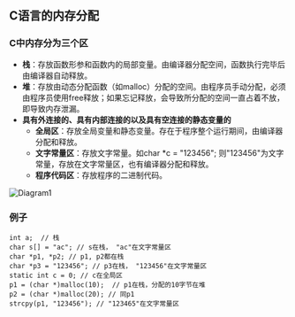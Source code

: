 ## C语言的内存分配

### C中内存分为三个区
* **栈**：存放函数形参和函数内的局部变量。由编译器分配空间，函数执行完毕后由编译器自动释放。
* **堆**：存放由动态分配函数（如malloc）分配的空间。由程序员手动分配，必须由程序员使用free释放；如果忘记释放，会导致所分配的空间一直占着不放，即导致内存泄漏。
* **具有外连接的、具有内部连接的以及具有空连接的静态变量的**
    * **全局区**：存放全局变量和静态变量。存在于程序整个运行期间，由编译器分配和释放。
    * **文字常量区**：存放文字常量。如char *c = "123456"; 则"123456"为文字常量，存放在文字常量区，也有编译器分配和释放。
    * **程序代码区**：存放程序的二进制代码。


![Diagram1](https://app.yinxiang.com/shard/s2/sh/fa75f58c-f38d-42cf-9dfc-8d491a51ca8a/ce7505733be2567b7f26169d0383f6c1/res/8c9d6332-3a88-4b24-97a1-2b8dcc077351.png?resizeSmall&width=832)

### 例子
	int a;  // 栈
	char s[] = "ac"; // s在栈， "ac"在文字常量区
	char *p1, *p2; // p1, p2都在栈
	char *p3 = "123456"; // p3在栈， "123456"在文字常量区
	static int c = 0; // c在全局区
	p1 = (char *)malloc(10);  // p1在栈，分配的10字节在堆
	p2 = (char *)malloc(20); // 同p1
	strcpy(p1, "123456"); // "123465"在文字常量区
